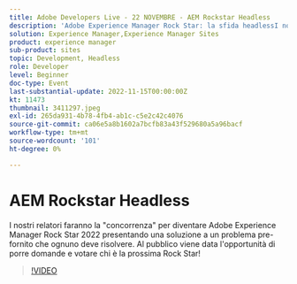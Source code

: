 ```yaml
---
title: Adobe Developers Live - 22 NOVEMBRE - AEM Rockstar Headless
description: 'Adobe Experience Manager Rock Star: la sfida headlessI nostri presentatori saranno ''competitivi'' per diventare Adobe Experience Manager Rock Star 2022 presentando una soluzione a un problema pre-fornito che ognuno deve risolvere. Al pubblico viene data l''opportunità di porre domande e votare chi è la prossima Rock Star!'
solution: Experience Manager,Experience Manager Sites
product: experience manager
sub-product: sites
topic: Development, Headless
role: Developer
level: Beginner
doc-type: Event
last-substantial-update: 2022-11-15T00:00:00Z
kt: 11473
thumbnail: 3411297.jpeg
exl-id: 265da931-4b78-4fb4-ab1c-c5e2c42c4076
source-git-commit: ca06e5a8b1602a7bcfb83a43f529680a5a96bacf
workflow-type: tm+mt
source-wordcount: '101'
ht-degree: 0%

---
```


# AEM Rockstar Headless

I nostri relatori faranno la &quot;concorrenza&quot; per diventare Adobe Experience Manager Rock Star 2022 presentando una soluzione a un problema pre-fornito che ognuno deve risolvere. Al pubblico viene data l&#39;opportunità di porre domande e votare chi è la prossima Rock Star!

>[!VIDEO](https://video.tv.adobe.com/v/3411297/?quality=12&learn=on)
